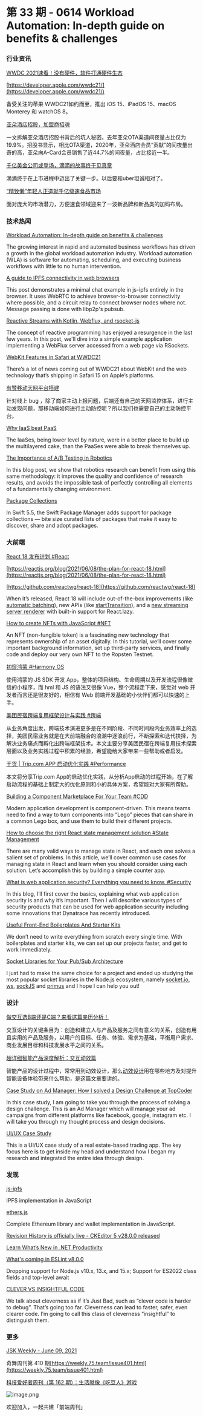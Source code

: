 # 第 33 期 - 0614 Workload Automation: In-depth guide on benefits & challenges
### 行业资讯
[WWDC 2021速看！没有硬件，软件打通硬件生态](https://mp.weixin.qq.com/s/x-0ghHwDUsMofppc5sLpJg)


[https://developer.apple.com/wwdc21/](https://developer.apple.com/wwdc21/)

备受关注的苹果 WWDC21如约而至，推出 iOS 15、iPadOS 15、macOS Monterey 和 watchOS 8。

[亚朵酒店招股，加盟商招魂](https://mp.weixin.qq.com/s/NrBGbzL8dHMGryq50Zz2BA)

一文拆解亚朵酒店招股书背后的坑人秘密。去年亚朵OTA渠道间夜量占比仅为19.9%。招股书显示，相比OTA渠道，2020年，亚朵酒店会员“贡献”的间夜量出奇的高，亚朵向A-Card会员销售了近44.7%的间夜量，占比接近一半。

[千亿美金公司或登场，滴滴的故事终于见真章](https://mp.weixin.qq.com/s/xEOedRL3URWKQnp4RPXbgQ)

滴滴终于在上市进程中迈出了关键一步。以后要和uber坦诚相对了。

[“精致懒”年轻人正造就千亿级速食品市场](https://mp.weixin.qq.com/s/2m1qdxscQCRbV_QnII0TFQ)

面对庞大的市场潜力，方便速食领域迎来了一波新品牌和新品类的加码布局。

### 技术热闻
[Workload Automation: In-depth guide on benefits & challenges](https://research.aimultiple.com/workload-automation/)

The growing interest in rapid and automated business workflows has driven a growth in the global workload automation industry. Workload automation (WLA) is software for automating, scheduling, and executing business workflows with little to no human intervention.

[A guide to IPFS connectivity in web browsers](https://blog.ipfs.io/2021-06-10-guide-to-ipfs-connectivity-in-browsers/)

This post demonstrates a minimal chat example in js-ipfs entirely in the browser. It uses WebRTC to achieve browser-to-browser connectivity where possible, and a circuit relay to connect browser nodes where not. Message passing is done with libp2p's pubsub.

[Reactive Streams with Kotlin, Webflux, and rsocket-js](https://auth0.com/blog/reactive-streams-with-kotlin-webflux-and-rsocket-js/#An-analogy-for-reactive-programming)

The concept of reactive programming has enjoyed a resurgence in the last few years. In this post, we'll dive into a simple example application implementing a WebFlux server accessed from a web page via RSockets.

[WebKit Features in Safari at WWDC21](https://webkit.org/blog/11700/webkit-features-in-safari-at-wwdc21/)

There’s a lot of news coming out of WWDC21 about WebKit and the web technology that’s shipping in Safari 15 on Apple’s platforms.

[有赞移动天网平台搭建](https://tech.youzan.com/mobileskynet/)

针对线上 bug ，除了商家主动上报问题，后端还有自己的天网监控体系，进行主动发现问题，那移动端如何进行主动防控呢？所以我们也需要自己的主动防控平台。

[Why IaaS beat PaaS](https://www.swyx.io/why-iaas-beat-paas/)

The IaaSes, being lower level by nature, were in a better place to build up the multilayered cake, than the PaaSes were able to break themselves up.

[The Importance of A/B Testing in Robotics](https://ai.googleblog.com/2021/06/the-importance-of-ab-testing-in-robotics.html)

In this blog post, we show that robotics research can benefit from using this same methodology: it improves the quality and confidence of research results, and avoids the impossible task of perfectly controlling all elements of a fundamentally changing environment.

[Package Collections](https://swift.org/blog/package-collections/)

In Swift 5.5, the Swift Package Manager adds support for package collections — bite size curated lists of packages that make it easy to discover, share and adopt packages.

### 大前端
[React 18 发布计划 #React](https://zh-hans.reactjs.org/blog/2021/06/08/the-plan-for-react-18.html)


[https://reactjs.org/blog/2021/06/08/the-plan-for-react-18.html](https://reactjs.org/blog/2021/06/08/the-plan-for-react-18.html)


[https://github.com/reactwg/react-18](https://github.com/reactwg/react-18)

When it’s released, React 18 will include out-of-the-box improvements (like [automatic batching](https://github.com/reactwg/react-18/discussions/21)), new APIs (like [startTransition](https://github.com/reactwg/react-18/discussions/41)), and a [new streaming server renderer](https://github.com/reactwg/react-18/discussions/37) with built-in support for React.lazy.

[How to create NFTs with JavaScript #NFT](https://blog.logrocket.com/how-to-create-nfts-with-javascript/)

An NFT (non-fungible token) is a fascinating new technology that represents ownership of an asset digitally. In this tutorial, we’ll cover some important background information, set up third-party services, and finally code and deploy our very own NFT to the Ropsten Testnet.

[初窥鸿蒙 #Harmony OS](https://mp.weixin.qq.com/s/yxpSglFwBufmA2arxUv8pw)

使用鸿蒙的 JS SDK 开发 App，整体的项目结构、生命周期以及开发流程很像微信的小程序，而 hml 和 JS 的语法又很像 Vue，整个流程走下来，感觉对 web 开发者而言还是很友好的，相信有 Web 前端开发基础的小伙伴们都可以快速的上手。

[美团民宿跨端复用框架设计与实践 #跨端](https://tech.meituan.com/2021/06/10/react-native-hybrid-practice-dsl-in-meituan.html)

从业务角度出发，跨端技术演进更多是在不同阶段、不同时间段内业务效率上的选择，美团民宿业务就是在大前端融合的浪潮中逐浪前行，不断探索和迭代抉择，为解决业务痛点而孵化出跨端框架技术。本文主要分享美团民宿在跨端复用技术探索层面以及业务实践过程中积累的经验，希望能给大家带来一些帮助或者启发。

[干货 | Trip.com APP 启动优化实践 #Performance](https://mp.weixin.qq.com/s/smWjs2X8HWvcvKW_DSXYJA)

本文将分享Trip.com App的启动优化实践，从分析App启动的过程开始，在了解启动流程的基础上制定大的优化原则和小的具体方案，希望能对大家有所帮助。

[Building a Component Marketplace For Your Team #CDD](https://blog.bitsrc.io/building-a-component-marketplace-for-your-team-31257314c56c)

Modern application development is component-driven. This means teams need to find a way to turn components into “Lego” pieces that can share in a common Lego box, and use them to build their different projects.

[How to choose the right React state management solution #State Management](https://blog.logrocket.com/how-to-choose-the-right-react-state-management-solution/)

There are many valid ways to manage state in React, and each one solves a salient set of problems. In this article, we’ll cover common use cases for managing state in React and learn when you should consider using each solution. Let’s accomplish this by building a simple counter app.

[What is web application security? Everything you need to know. #Security](https://www.dynatrace.com/news/blog/what-is-web-application-security/)

In this blog, I’ll first cover the basics, explaining what web application security is and why it’s important. Then I will describe various types of security products that can be used for web application security including some innovations that Dynatrace has recently introduced.

[Useful Front-End Boilerplates And Starter Kits](https://www.smashingmagazine.com/2021/06/useful-frontend-boilerplates-starter-kits/)

We don’t need to write everything from scratch every single time. With boilerplates and starter kits, we can set up our projects faster, and get to work immediately.

[Socket Libraries for Your Pub/Sub Architecture](https://javascript.plainenglish.io/socket-libraries-for-your-pub-sub-architecture-abdf3ec5f06d)

I just had to make the same choice for a project and ended up studying the most popular socket libraries in the Node.js ecosystem, namely [socket.io](https://www.npmjs.com/package/socket.io), [ws](https://www.npmjs.com/package/ws), [sockJS](https://www.npmjs.com/package/sockjs) and [primus](https://www.npmjs.com/package/primus) and I hope I can help you out!

### 设计
[做交互选B端还是C端？来看这篇亲历分析！](https://www.uisdc.com/tob-or-toc)

交互设计的关键条目为：创造和建立人与产品及服务之间有意义的关系，创造有用且实用的产品及服务，以用户的目标、任务、体验、需求为基础，平衡用户需求、商业发展目标和科技发展水平之间的关系。

[超详细智能产品深度解析：交互动效篇](https://www.uisdc.com/smart-panel-2)

智能产品的设计过程中，常常用到动效设计，那么[动效设计](https://www.uisdc.com/tag/%e5%8a%a8%e6%95%88%e8%ae%be%e8%ae%a1)用在哪些地方及对提升智能设备体验带来什么帮助，是这篇文章要讲的。

[Case Study on Ad Manager: How I solved a Design Challenge at TopCoder](https://uxplanet.org/case-study-on-ad-manager-how-i-solved-a-design-challenge-at-topcoder-9cfa3044615c)

In this case study, I am going to take you through the process of solving a design challenge. This is an Ad Manager which will manage your ad campaigns from different platforms like facebook, google, instagram etc. I will take you through my thought process and design decisions.

[UI/UX Case Study](https://blog.prototypr.io/ui-ux-case-study-590938bd2809)

This is a UI/UX case study of a real estate-based trading app. The key focus here is to get inside my head and understand how I began my research and integrated the entire idea through design.

### 发现
[js-ipfs](https://github.com/ipfs/js-ipfs)

IPFS implementation in JavaScript

[ethers.js](https://github.com/ethers-io/ethers.js)

Complete Ethereum library and wallet implementation in JavaScript.

[Revision History is officially live - CKEditor 5 v28.0.0 released](https://ckeditor.com/blog/revision-history-is-officially-live-ckeditor-5-v28.0.0-released/)


[Learn What’s New in .NET Productivity](https://devblogs.microsoft.com/visualstudio/learn-whats-new-in-net-productivity/)


[What's coming in ESLint v8.0.0](https://eslint.org/blog/2021/06/whats-coming-in-eslint-8.0.0)

Dropping support for Node.js v10.x, 13.x, and 15.x; Support for ES2022 class fields and top-level await

[CLEVER VS INSIGHTFUL CODE](https://www.hillelwayne.com/post/cleverness/)

We talk about cleverness as if it’s Just Bad, such as “clever code is harder to debug”. That’s going too far. Cleverness can lead to faster, safer, even clearer code. I’m going to call this class of cleverness “insightful” to distinguish them.

### 更多
[JSK Weekly - June 09, 2021](https://javascriptkicks.com/)


奇舞周刊第 410 期[https://weekly.75.team/issue401.html](https://weekly.75.team/issue401.html)

[科技爱好者周刊（第 162 期）：生活就像《吃豆人》游戏](http://www.ruanyifeng.com/blog/2021/06/weekly-issue-162.html)

![image.png](https://cdn.nlark.com/yuque/0/2020/png/85771/1605930034828-7fc81343-651f-4a15-8465-eebe5a23cf61.png#height=31&id=C5Hpa&margin=%5Bobject%20Object%5D&name=image.png&originHeight=90&originWidth=2186&originalType=binary&ratio=1&size=14325&status=done&style=none&width=746)


欢迎加入，一起共建「前端周刊」
